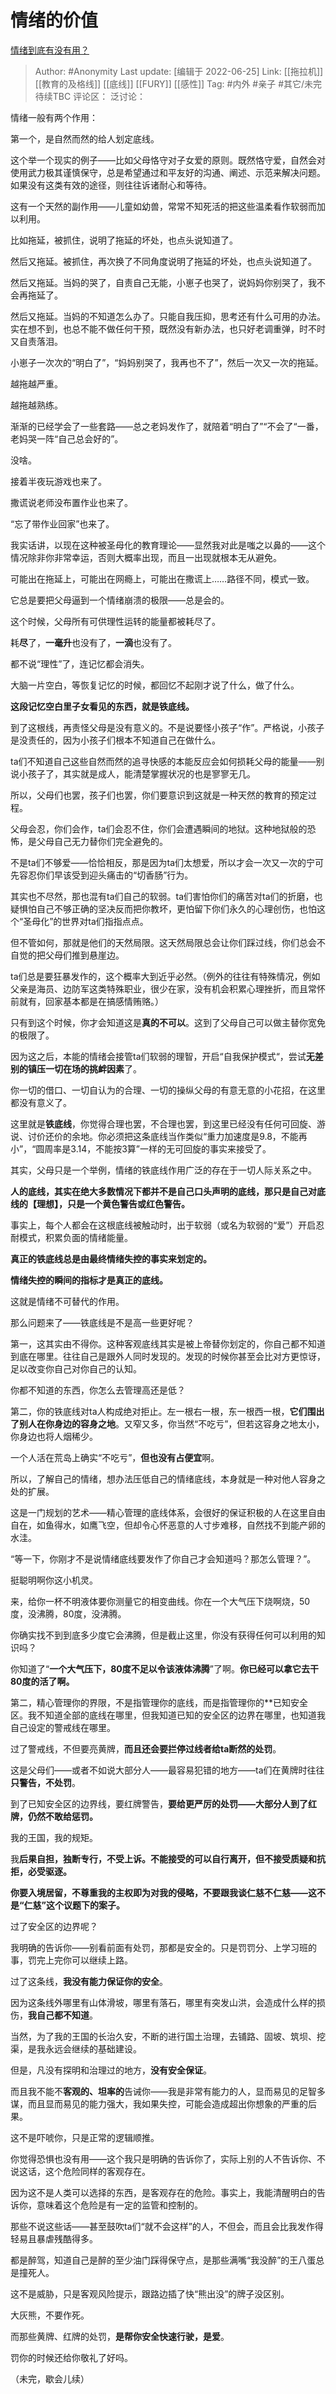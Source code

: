 # 情绪的价值
[情绪到底有没有用？](https://www.zhihu.com/question/23105958/answer/2543721659)

> Author: #Anonymity
> Last update: [编辑于 2022-06-25]
> Link: [[拖拉机]] [[教育的及格线]] [[底线]] [[FURY]] [[感性]]
> Tag: #内外 #亲子 #其它/未完待续TBC
> 评论区：
> 泛讨论：

情绪一般有两个作用：

第一个，是自然而然的给人划定底线。

这个举一个现实的例子——比如父母恪守对子女爱的原则。既然恪守爱，自然会对使用武力极其谨慎保守，总是希望通过和平友好的沟通、阐述、示范来解决问题。如果没有这类有效的途径，则往往诉诸耐心和等待。

这有一个天然的副作用——儿童如幼兽，常常不知死活的把这些温柔看作软弱而加以利用。

比如拖延，被抓住，说明了拖延的坏处，也点头说知道了。

然后又拖延。被抓住，再次换了不同角度说明了拖延的坏处，也点头说知道了。

然后又拖延。当妈的哭了，自责自己无能，小崽子也哭了，说妈妈你别哭了，我不会再拖延了。

然后又拖延。当妈的不知道怎么办了。只能自我压抑，思考还有什么可用的办法。实在想不到，也总不能不做任何干预，既然没有新办法，也只好老调重弹，时不时又自责落泪。

小崽子一次次的“明白了”，“妈妈别哭了，我再也不了”，然后一次又一次的拖延。

越拖越严重。

越拖越熟练。

渐渐的已经学会了一些套路——总之老妈发作了，就陪着“明白了”“不会了“一番，老妈哭一阵“自己总会好的”。

没啥。

接着半夜玩游戏也来了。

撒谎说老师没布置作业也来了。

“忘了带作业回家”也来了。

我实话讲，以现在这种被圣母化的教育理论——显然我对此是嗤之以鼻的——这个情况除非你非常幸运，否则大概率出现，而且一出现就根本无从避免。

可能出在拖延上，可能出在网瘾上，可能出在撒谎上……路径不同，模式一致。

它总是要把父母逼到一个情绪崩溃的极限——总是会的。

这个时候，父母所有可供理性运转的能量都被耗尽了。

耗**尽**了，**一毫升**也没有了，**一滴**也没有了。

都不说“理性”了，连记忆都会消失。

大脑一片空白，等恢复记忆的时候，都回忆不起刚才说了什么，做了什么。

**这段记忆空白里子女看见的东西，就是铁底线。**

到了这根线，再责怪父母是没有意义的。不是说要怪小孩子“作”。严格说，小孩子是没责任的，因为小孩子们根本不知道自己在做什么。

ta们不知道自己这些自然而然的追寻快感的本能反应会如何损耗父母的能量——别说小孩子了，其实就是成人，能清楚掌握状况的也是寥寥无几。

所以，父母们也罢，孩子们也罢，你们要意识到这就是一种天然的教育的预定过程。

父母会忍，你们会作，ta们会忍不住，你们会遭遇瞬间的地狱。这种地狱般的恐怖，是父母自己无力替你们完全避免的。

不是ta们不够爱——恰恰相反，那是因为ta们太想爱，所以才会一次又一次的宁可先容忍你们早该受到迎头痛击的“切香肠”行为。

其实也不尽然，那也混有ta们自己的软弱。ta们害怕你们的痛苦对ta们的折磨，也疑惧怕自己不够正确的坚决反而把你教坏，更怕留下你们永久的心理创伤，也怕这个“圣母化”的世界对ta们指指点点。

但不管如何，那就是他们的天然局限。这天然局限总会让你们踩过线，你们总会不自觉的把父母们推到悬崖边。

ta们总是要狂暴发作的，这个概率大到近乎必然。（例外的往往有特殊情况，例如父亲是海员、边防军这类特殊职业，很少在家，没有机会积累心理挫折，而且常怀前就有，回家基本都是在搞感情贿赂。）

只有到这个时候，你才会知道这是**真的不可以**。这到了父母自己可以做主替你宽免的极限了。

因为这之后，本能的情绪会接管ta们软弱的理智，开启“自我保护模式“，尝试**无差别的镇压一切在场的挑衅因素**了。

你一切的借口、一切自认为的合理、一切的操纵父母的有意无意的小花招，在这里都没有意义了。

这里就是**铁底线**，你觉得合理也罢，不合理也罢，到这里已经没有任何可回旋、游说、讨价还价的余地。你必须把这条底线当作类似“重力加速度是9.8，不能再小”，“圆周率是3.14，不能按3算”一样的无可回旋的事实来接受了。

其实，父母只是一个举例，情绪的铁底线作用广泛的存在于一切人际关系之中。

**人的底线，其实在绝大多数情况下都并不是自己口头声明的底线，那只是自己对底线的【理想】，只是一个黄色警告或红色警告。**

事实上，每个人都会在这根底线被触动时，出于软弱（或名为软弱的“爱”）开启忍耐模式，积累负面的情绪能量。

**真正的铁底线总是由最终情绪失控的事实来划定的。**

**情绪失控的瞬间的指标才是真正的底线。**

这就是情绪不可替代的作用。

那么问题来了——铁底线是不是高一些更好呢？

第一，这其实由不得你。这种客观底线其实是被上帝替你划定的，你自己都不知道到底在哪里。往往自己是跟外人同时发现的。发现的时候你甚至会比对方更惊讶，足以改变你自己对你自己的认知。

你都不知道的东西，你怎么去管理高还是低？

第二，你的铁底线对ta人构成绝对拒止。左一根右一根，东一根西一根，**它们围出了别人在你身边的容身之地**。又窄又多，你当然“不吃亏”，但若这容身之地太小，你身边也将人烟稀少。

一个人活在荒岛上确实“不吃亏”，**但也没有占便宜**啊。

所以，了解自己的情绪，想办法压低自己的情绪底线，本身就是一种对他人容身之处的扩展。

这是一门规划的艺术——精心管理的底线体系，会很好的保证积极的人在这里自由自在，如鱼得水，如鹰飞空，但却令心怀恶意的人寸步难移，自然找不到能产卵的水洼。

“等一下，你刚才不是说情绪底线要发作了你自己才会知道吗？那怎么管理？”。

挺聪明啊你这小机灵。

来，给你一杯不明液体要你测量它的相变曲线。你在一个大气压下烧啊烧，50度，没沸腾，80度，没沸腾。

你确实找不到到底多少度它会沸腾，但是截止这里，你没有获得任何可以利用的知识吗？

你知道了“**一个大气压下，80度不足以令该液体沸腾**”了啊。**你已经可以拿它去干80度的活了啊。**

第二，精心管理你的界限，不是指管理你的底线，而是指管理你的**已知安全区。我不知道全部的底线在哪里，但我知道已知的安全区的边界在哪里，也知道我自己设定的警戒线在哪里。

过了警戒线，不但要亮黄牌，**而且还会要拦停过线者给ta断然的处罚**。

这是父母们——或者不如说大部分人——最容易犯错的地方——ta们在黄牌时往往**只警告，不处罚**。

到了已知安全区的边界线，要红牌警告，**要给更严厉的处罚——大部分人到了红牌，仍然不敢给惩罚。**

我的王国，我的规矩。

我**后果自担，独断专行，不受上诉。**不能接受的可以自行离开，但**不接受质疑和抗拒，必受驱逐。**

**你要入境居留，不尊重我的主权即为对我的侵略，不要跟我谈仁慈不仁慈——这不是“仁慈”这个议题下的案子。**

过了安全区的边界呢？

我明确的告诉你——别看前面有处罚，那都是安全的。只是罚罚分、上学习班的事，罚完上完你可以继续上路。

过了这条线，**我没有能力保证你的安全**。

因为这条线外哪里有山体滑坡，哪里有落石，哪里有突发山洪，会造成什么样的损伤，**我自己都不知道**。

当然，为了我的王国的长治久安，不断的进行国土治理，去铺路、固坡、筑坝、挖渠，是我永远会继续的基础建设。

但是，凡没有探明和治理过的地方，**没有安全保证**。

而且我不能不**客观的、坦率的**告诫你——我是非常有能力的人，显而易见的足智多谋，而且显而易见的能力强大，我如果失控，可能会造成超出你想象的严重的后果。

这不是吓唬你，只是正常的逻辑顺推。

你觉得恐惧也没有用——这个我只是明确的告诉你了，实际上别的人不告诉你、不说这话，这个危险同样的客观存在。

因为这不是人类可以选择的东西，是客观存在的危险。事实上，我能清醒明白的告诉你，意味着这个危险是有一定的监管和控制的。

那些不说这些话——甚至鼓吹ta们“就不会这样”的人，不但会，而且会比我发作得轻易且暴虐残酷得多。

都是醉驾，知道自己是醉的至少油门踩得保守点，是那些满嘴“我没醉”的王八蛋总是撞死人。

这不是威胁，只是客观风险提示，跟路边插了快“熊出没”的牌子没区别。

大灰熊，不要作死。

而那些黄牌、红牌的处罚，**是帮你安全快速行驶，是爱**。

罚你的时候还给你敬礼了好吗。

（未完，歇会儿续）
